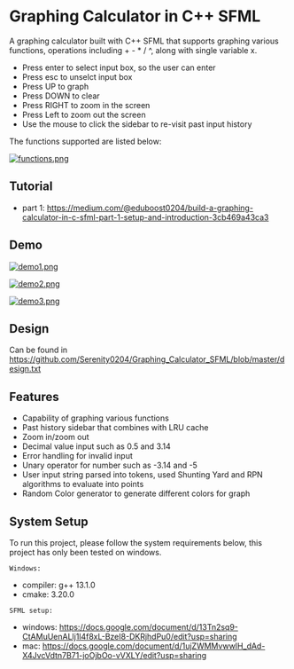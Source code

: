 
# Graphing Calculator in C++ SFML

A graphing calculator built with C++ SFML that supports graphing various functions, 
operations including + - * / ^, along with single variable x.

- Press enter to select input box, so the user can enter
- Press esc to unselct input box
- Press UP to graph 
- Press DOWN to clear
- Press RIGHT to zoom in the screen
- Press Left to zoom out the screen
- Use the mouse to click the sidebar to re-visit past input history

The functions supported are listed below:

[![functions.png](https://i.postimg.cc/C5Hnm0cL/functions.png)](https://postimg.cc/sGx2gkFt)

## Tutorial
* part 1: https://medium.com/@eduboost0204/build-a-graphing-calculator-in-c-sfml-part-1-setup-and-introduction-3cb469a43ca3
## Demo

[![demo1.png](https://i.postimg.cc/CxJt9fRb/demo1.png)](https://postimg.cc/BjLMKbcv)

[![demo2.png](https://i.postimg.cc/x1jpGT68/demo2.png)](https://postimg.cc/SJ5GkqFb)

[![demo3.png](https://i.postimg.cc/XNwsTyhX/demo3.png)](https://postimg.cc/SjxL9jmp)




## Design
Can be found in 
https://github.com/Serenity0204/Graphing_Calculator_SFML/blob/master/design.txt





## Features

- Capability of graphing various functions
- Past history sidebar that combines with LRU cache
- Zoom in/zoom out
- Decimal value input such as 0.5 and 3.14
- Error handling for invalid input
- Unary operator for number such as -3.14 and -5
- User input string parsed into tokens, used Shunting Yard and RPN algorithms to evaluate into points
- Random Color generator to generate different colors for graph


## System Setup

To run this project, please follow the system requirements below, this project has only been tested on windows.


`Windows: `
  - compiler: g++ 13.1.0
  - cmake: 3.20.0

`SFML setup: `
  - windows: https://docs.google.com/document/d/13Tn2sq9-CtAMuUenALlj1l4f8xL-BzeI8-DKRjhdPu0/edit?usp=sharing
  - mac: https://docs.google.com/document/d/1ujZWMMvwwIH_dAd-X4JvcVdtn7B71-joOjbOo-vVXLY/edit?usp=sharing

